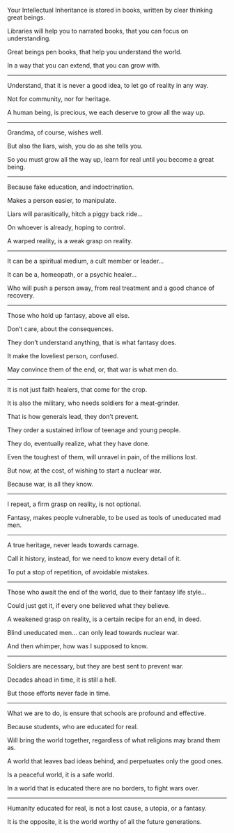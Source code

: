 Your Intellectual Inheritance is stored in books,
written by clear thinking great beings.

Libraries will help you to narrated books,
that you can focus on understanding.

Great beings pen books,
that help you understand the world.

In a way that you can extend,
that you can grow with.

---

Understand, that it is never a good idea,
to let go of reality in any way.

Not for community,
nor for heritage.

A human being, is precious,
we each deserve to grow all the way up.

---

Grandma, of course,
wishes well.

But also the liars,
wish, you do as she tells you.

So you must grow all the way up,
learn for real until you become a great being.

---

Because fake education,
and indoctrination.

Makes a person easier,
to manipulate.

Liars will parasitically,
hitch a piggy back ride…

On whoever is already,
hoping to control.

A warped reality,
is a weak grasp on reality.

---

It can be a spiritual medium,
a cult member or leader…

It can be a, homeopath,
or a psychic healer…

Who will push a person away,
from real treatment and a good chance of recovery.

---

Those who hold up fantasy,
above all else.

Don’t care,
about the consequences.

They don’t understand anything,
that is what fantasy does.

It make the loveliest person,
confused.

May convince them of the end,
or, that war is what men do.

---

It is not just faith healers,
that come for the crop.

It is also the military,
who needs soldiers for a meat-grinder.

That is how generals lead,
they don’t prevent.

They order a sustained inflow
of teenage and young people.

They do, eventually realize,
what they have done.

Even the toughest of them,
will unravel in pain, of the millions lost.

But now, at the cost,
of wishing to start a nuclear war.

Because war,
is all they know.

---

I repeat, a firm grasp on reality,
is not optional.

Fantasy, makes people vulnerable,
to be used as tools of uneducated mad men.

---

A true heritage,
never leads towards carnage.

Call it history, instead,
for we need to know every detail of it.

To put a stop of repetition,
of avoidable mistakes.

---

Those who await the end of the world,
due to their fantasy life style…

Could just get it,
if every one believed what they believe.

A weakened grasp on reality,
is a certain recipe for an end, in deed.

Blind uneducated men...
can only lead towards nuclear war.

And then whimper,
how was I supposed to know.

---

Soldiers are necessary,
but they are best sent to prevent war.

Decades ahead in time,
it is still a hell.

But those efforts
never fade in time.

---

What we are to do,
is ensure that schools are profound and effective.

Because students,
who are educated for real.

Will bring the world together,
regardless of what religions may brand them as.

A world that leaves bad ideas behind,
and perpetuates only the good ones.

Is a peaceful world,
it is a safe world.

In a world that is educated there are no borders,
to fight wars over.

---

Humanity educated for real,
is not a lost cause, a utopia, or a fantasy.

It is the opposite,
it is the world worthy of all the future generations.
